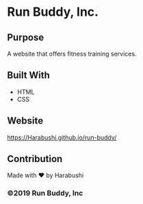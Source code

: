 # Run Buddy, Inc.

## Purpose
A website that offers fitness training services.

## Built With
* HTML
* CSS

## Website
https://Harabushi.github.io/run-buddy/

## Contribution
Made with ❤️ by Harabushi

### ©️2019 Run Buddy, Inc 
